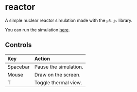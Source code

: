 # reactor

A simple nuclear reactor simulation made with the `p5.js` library.

You can run the simulation [here](https://rsaihe.github.io/reactor).

## Controls

| Key      | Action                |
| :------- | :-------------------- |
| Spacebar | Pause the simulation. |
| Mouse    | Draw on the screen.   |
| T        | Toggle thermal view.  |
